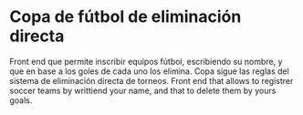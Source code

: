 # Copa de fútbol de eliminación directa
Front end que permite inscribir equipos fútbol, escribiendo su nombre, y que en base a los goles de cada uno los elimina. Copa sigue las reglas del sistema de eliminación directa de torneos. Front end that allows to registrer soccer teams by writtiend your name, and that to delete them by yours goals. 
